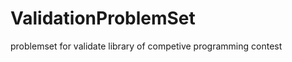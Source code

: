 ValidationProblemSet
====================

problemset for validate library of competive programming contest